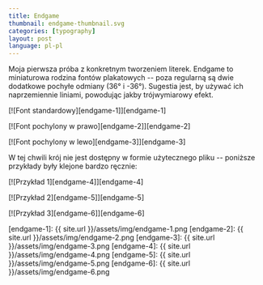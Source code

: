 ```yaml
---
title: Endgame
thumbnail: endgame-thumbnail.svg
categories: [typography]
layout: post
language: pl-pl
---
```


Moja pierwsza próba z konkretnym tworzeniem literek. Endgame to miniaturowa rodzina fontów plakatowych -- poza regularną są dwie dodatkowe pochyłe odmiany (36° i -36°). Sugestia jest, by używać ich naprzemiennie liniami, powodując jakby trójwymiarowy efekt.

[![Font standardowy][endgame-1]][endgame-1]

[![Font pochylony w prawo][endgame-2]][endgame-2]

[![Font pochylony w lewo][endgame-3]][endgame-3]

W tej chwili krój nie jest dostępny w formie użytecznego pliku -- poniższe przykłady były klejone bardzo ręcznie:

[![Przykład 1][endgame-4]][endgame-4]

[![Przykład 2][endgame-5]][endgame-5]

[![Przykład 3][endgame-6]][endgame-6]

[endgame-1]: {{ site.url }}/assets/img/endgame-1.png
[endgame-2]: {{ site.url }}/assets/img/endgame-2.png
[endgame-3]: {{ site.url }}/assets/img/endgame-3.png
[endgame-4]: {{ site.url }}/assets/img/endgame-4.png
[endgame-5]: {{ site.url }}/assets/img/endgame-5.png
[endgame-6]: {{ site.url }}/assets/img/endgame-6.png